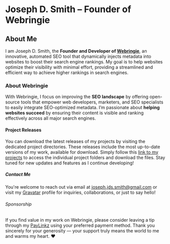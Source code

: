 # Joseph D. Smith – Founder of Webringie

## About Me
I am Joseph D. Smith, the **Founder and Developer of [Webringie](https://juliusthejules.github.io/webringie/)**, an innovative, automated SEO tool that dynamically injects metadata into websites to boost their search engine rankings. My goal is to help websites optimize their visibility with minimal effort, providing a streamlined and efficient way to achieve higher rankings in search engines. 

### About Webringie

With Webringie, I focus on improving the **SEO landscape** by offering open-source tools that empower web developers, marketers, and SEO specialists to easily integrate SEO-optimized metadata. I’m passionate about **helping websites succeed** by ensuring their content is visible and ranking effectively across all major search engines.

#### Project Releases

You can download the latest releases of my projects by visiting the dedicated project directories. These releases include the most up-to-date versions of my work, available for download. Simply follow this [link to my projects](https://github.com/juliusthejules/juliusthejules/tree/main/projects) to access the individual project folders and download the files. Stay tuned for new updates and features as I continue developing!

##### Contact Me

You're welcome to reach out via email at [joseph.jds.smith@gmail.com](mailto:joseph.jds.smith@gmail.com?subject=GitHub%20Profile) or visit my [Gravatar](https://gravatar.com/webringie) profile for inquiries, collaborations, or just to say hello!

###### Sponsorship

If you find value in my work on Webringie, please consider leaving a tip through my [PayLinkz](https://paylinkz.app/juliusthejules) using your preferred payment method. Thank you sincerely for your generosity — your support truly means the world to me and warms my heart. ❤️
